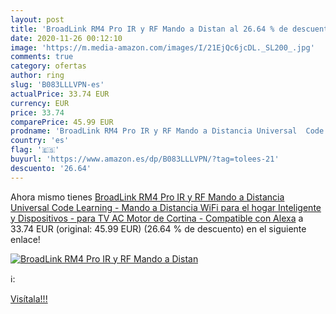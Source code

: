 ```yaml
---
layout: post
title: 'BroadLink RM4 Pro IR y RF Mando a Distan al 26.64 % de descuento'
date: 2020-11-26 00:12:10
image: 'https://m.media-amazon.com/images/I/21EjQc6jcDL._SL200_.jpg'
comments: true
category: ofertas
author: ring
slug: 'B083LLLVPN-es'
actualPrice: 33.74 EUR
currency: EUR
price: 33.74
comparePrice: 45.99 EUR
prodname: 'BroadLink RM4 Pro IR y RF Mando a Distancia Universal  Code Learning - Mando a Distancia WiFi para el hogar Inteligente y Dispositivos - para TV  AC  Motor de Cortina - Compatible con Alexa'
country: 'es'
flag: '🇪🇸'
buyurl: 'https://www.amazon.es/dp/B083LLLVPN/?tag=tolees-21'
descuento: '26.64'
---
```


Ahora mismo tienes [BroadLink RM4 Pro IR y RF Mando a Distancia Universal  Code Learning - Mando a Distancia WiFi para el hogar Inteligente y Dispositivos - para TV  AC  Motor de Cortina - Compatible con Alexa](https://www.amazon.es/dp/B083LLLVPN/?tag=tolees-21) a 33.74 EUR (original: 45.99 EUR) (26.64 %  de descuento) en el siguiente enlace!

[![BroadLink RM4 Pro IR y RF Mando a Distan](https://m.media-amazon.com/images/I/21EjQc6jcDL._SL200_.jpg)](https://www.amazon.es/dp/B083LLLVPN/?tag=tolees-21)

ℹ️:


[Visítala!!!](https://www.amazon.es/dp/B083LLLVPN/?tag=tolees-21)
